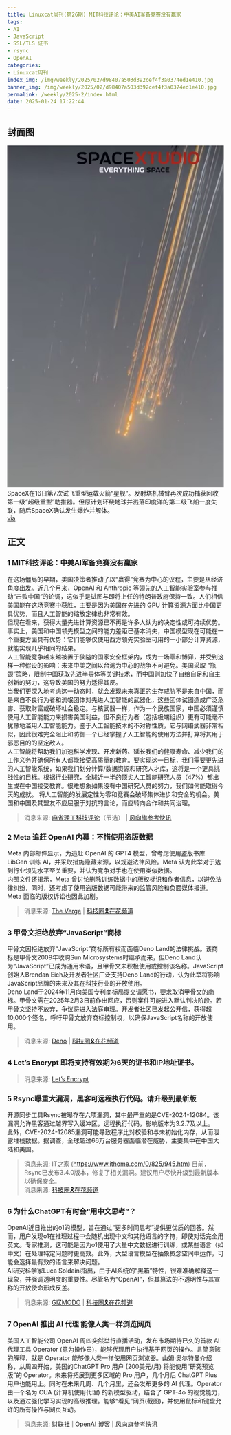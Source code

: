 ```yaml
---
title: Linuxcat周刊(第26期) MIT科技评论：中美AI军备竞赛没有赢家
tags: 
- AI
- JavaScript
- SSL/TLS 证书
- rsync
- OpenAI
categories: 
- Linuxcat周刊
index_img: /img/weekly/2025/02/d98407a503d392cef4f3a0374ed1e410.jpg
banner_img: /img/weekly/2025/02/d98407a503d392cef4f3a0374ed1e410.jpg
permalink: /weekly/2025-2/index.html
date: 2025-01-24 17:22:44
---
```

## 封面图
![星舰爆炸解体](/img/weekly/2025/02/d98407a503d392cef4f3a0374ed1e410.jpg)
SpaceX在16日第7次试飞重型运载火箭“星舰”。发射塔机械臂再次成功捕获回收第一级“超级重型”助推器。但原计划环绕地球并溅落印度洋的第二级飞船一度失联，随后SpaceX确认发生爆炸并解体。  
[via](https://edition.cnn.com/science/live-news/starship-test-flight-7-launch-spacex/index.html)  
## 正文 
### 1 MIT科技评论：中美AI军备竞赛没有赢家
在这场僵局的早期，美国决策者推动了以“赢得”竞赛为中心的议程，主要是从经济角度出发。近几个月来，OpenAI 和 Anthropic 等领先的人工智能实验室参与推动“击败中国”的论调，这似乎是试图与即将上任的特朗普政府保持一致。人们相信美国能在这场竞赛中获胜，主要是因为美国在先进的 GPU 计算资源方面比中国更具优势，而且人工智能的缩放定律也非常有效。   
但现在看来，获得大量先进计算资源已不再是许多人认为的决定性或可持续优势。事实上，美国和中国领先模型之间的能力差距已基本消失，中国模型现在可能在一个重要方面具有优势：它们能够仅使用西方领先实验室可用的一小部分计算资源，就能实现几乎相同的结果。   
人工智能竞争越来越被置于狭隘的国家安全框架内，成为一场零和博弈，并受到这样一种假设的影响：未来中美之间以台湾为中心的战争不可避免。美国采取 “瓶颈”策略，限制中国获取先进半导体等关键技术，而中国则加快了自给自足和自主创新的努力，这导致美国的努力适得其反。   
当我们更深入地考虑这一动态时，就会发现未来真正的生存威胁不是来自中国，而是来自不良行为者和流氓团体对先进人工智能的武器化，这些团体试图造成广泛危害、获取财富或破坏社会稳定。与核武器一样，作为一个民族国家，中国必须谨慎使用人工智能能力来损害美国利益，但不良行为者（包括极端组织）更有可能毫不犹豫地滥用人工智能能力。鉴于人工智能技术的不对称性质，它与网络武器非常相似，因此很难完全阻止和防御一个已经掌握了人工智能的使用方法并打算将其用于邪恶目的的坚定敌人。    
人工智能将帮助我们加速科学发现、开发新药、延长我们的健康寿命、减少我们的工作义务并确保所有人都能接受高质量的教育。要实现这一目标，我们需要更先进的人工智能系统，如果我们划分计算/数据资源和研究人才库，这将是一个更具挑战性的目标。根据行业研究，全球近一半的顶尖人工智能研究人员（47%）都出生或在中国接受教育。很难想象如果没有中国研究人员的努力，我们如何能取得今天的成就。
将人工智能的发展定性为零和竞赛会破坏集体进步和安全的机会。美国和中国及其盟友不应屈服于对抗的言论，而应转向合作和共同治理。   
> 消息来源: [麻省理工科技评论](https://www.technologyreview.com/2025/01/21/1110269/there-can-be-no-winners-in-a-us-china-ai-arms-race/)（节选） | [风向旗参考快讯](https://t.me/xhqcankao/16704)

### 2 Meta 追赶 OpenAI 内幕：不惜使用盗版数据
Meta 内部邮件显示，为追赶 OpenAI 的 GPT4 模型，曾考虑使用盗版书库 LibGen 训练 AI，并采取措施隐藏来源，以规避法律风险。Meta 认为此举对于达到行业领先水平至关重要，并认为竞争对手也在使用类似数据。   
内部文件还揭示，Meta 曾讨论删除训练数据中的版权标识和作者信息，以避免法律纠纷，同时，还考虑了使用盗版数据可能带来的监管风险和负面媒体报道。Meta 面临的版权诉讼也因此加剧。   
> 消息来源: [The Verge](https://www.theverge.com/2025/1/14/24343692/meta-lawsuit-copyright-lawsuit-llama-libgen) | [科技圈🎗在花频道](https://t.me/zaihuanews/30177)

### 3 甲骨文拒绝放弃“JavaScript”商标
甲骨文因拒绝放弃“JavaScript”商标所有权而面临Deno Land的法律挑战。该商标是甲骨文2009年收购Sun Microsystems时继承而来，但Deno Land认为“JavaScript”已成为通用术语，且甲骨文未积极使用或控制该名称。JavaScript创始人Brendan Eich及开发者社区广泛支持Deno Land的行动，认为此举将影响JavaScript品牌的未来及其在科技行业的开放使用。   
Deno Land于2024年11月向美国专利商标局提交请愿书，要求取消甲骨文的商标。甲骨文需在2025年2月3日前作出回应，否则案件可能进入默认判决阶段。若甲骨文坚持不放弃，争议将进入法庭审理。开发者社区已发起公开信，获得超10,000个签名，呼吁甲骨文放弃商标控制权，以确保JavaScript名称的开放使用。   
> 消息来源: [Deno](https://deno.com/blog/deno-v-oracle) | [科技圈🎗在花频道](https://t.me/zaihuanews/30184)

### 4 Let’s Encrypt 即将支持有效期为6天的证书和IP地址证书。
> 消息来源: [Let’s Encrypt](https://letsencrypt.org/2025/01/16/6-day-and-ip-certs/#)

### 5 Rsync曝重大漏洞，黑客可远程执行代码。请升级到最新版
开源同步工具Rsync被曝存在六项漏洞，其中最严重的是CVE-2024-12084。该漏洞允许黑客通过越界写入缓冲区，远程执行代码，影响版本为3.2.7及以上。   
此外，CVE-2024-12085漏洞可能导致程序比对校验和与未初始化内存，从而泄露堆栈数据。据调查，全球超过66万台服务器面临潜在威胁，主要集中在中国大陆和美国。   
> 消息来源: IT之家 (https://www.ithome.com/0/825/945.htm)
目前，Rsync已发布3.4.0版本，修复了相关漏洞。建议用户尽快升级到最新版本以确保安全。   
> 消息来源: [科技圈🎗在花频道](https://t.me/zaihuanews/30316)

### 6 为什么ChatGPT有时会“用中文思考”？
OpenAI近日推出的o1的模型，旨在通过“更多时间思考”提供更优质的回答。然而，用户发现o1在推理过程中会随机出现中文和其他语言的字符，即使对话完全用英文。专家推测，这可能是因为o1使用了大量中文数据进行训练，或某些语言（如中文）在处理特定问题时更高效。此外，大型语言模型在抽象概念空间中运作，可能会选择最有效的语言来解决问题。   
AI研究科学家Luca Soldaini指出，由于AI系统的“黑箱”特性，很难准确解释这一现象，并强调透明度的重要性。尽管名为“OpenAI”，但其算法的不透明性与其宣称的开放使命形成反差。   
> 消息来源: [GIZMODO](https://gizmodo.com/why-does-chatgpts-algorithm-think-in-chinese-2000550311) | [科技圈🎗在花频道](https://t.me/zaihuanews/30393)

### 7 OpenAI 推出 AI 代理 能像人类一样浏览网页
美国人工智能公司 OpenAI 周四突然举行直播活动，发布市场期待已久的首款 AI 代理工具 Operator (意为操作员)，能够代理用户执行基于网页的操作。言简意赅的解释，就是 Operator 能够像人类一样使用网页浏览器。山姆·奥尔特曼介绍称，从周四开始，美国的ChatGPT Pro 用户 (200美元/月) 将能使用“研究预览版”的 Operator。未来将拓展到更多区域的 Pro 用户，几个月后 ChatGPT Plus 用户也能用上。同时在未来几周、几个月里，还会发布更多的 AI 代理。Operator 由一个名为 CUA (计算机使用代理) 的新模型驱动，结合了 GPT-4o 的视觉能力，以及通过强化学习实现的高级推理。能够“看见”网页(截图)，并使用鼠标和键盘允许的所有操作与网页互动。
> 消息来源: [财联社](https://api3.cls.cn/share/article/1928599?sv=8.4.4) | [OpenAI 博客](https://openai.com/index/introducing-operator/) | [风向旗参考快讯](https://t.me/xhqcankao/16688)






























































































































